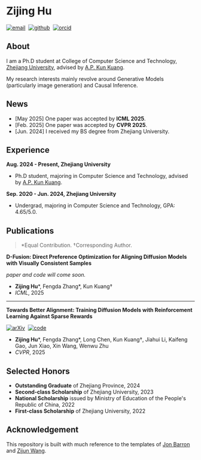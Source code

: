 # Zijing Hu

<div>

[![email](https://img.shields.io/badge/Email-zj.hu-29abfd)](mailto:zj.hu@zju.edu.cn)&nbsp;
[![github](https://img.shields.io/badge/Github-hu--zijing-white)](https://github.com/hu-zijing)&nbsp;
[![orcid](https://img.shields.io/badge/ORCID-zijing_hu-a6ce39)](https://orcid.org/0009-0007-6167-3996)&nbsp;

</div>

## About

I am a Ph.D student at College of Computer Science and Technology, [Zhejiang University](https://www.zju.edu.cn/english/), advised by [A.P. Kun Kuang](https://scholar.google.com/citations?user=FOsNiMQAAAAJ). 

My research interests mainly revolve around Generative Models (particularly image generation) and Causal Inference.

## News

* [May 2025] One paper was accepted by **ICML 2025**.
* [Feb. 2025] One paper was accepted by **CVPR 2025**.
* [Jun. 2024] I received my BS degree from Zhejiang University. 

## Experience

**Aug. 2024 - Present, Zhejiang University**
* Ph.D student, majoring in Computer Science and Technology, advised by [A.P. Kun Kuang](https://scholar.google.com/citations?user=FOsNiMQAAAAJ).

**Sep. 2020 - Jun. 2024, Zhejiang University**
* Undergrad, majoring in Computer Science and Technology, GPA: 4.65/5.0.

## Publications

> \*Equal Contribution. †Corresponding Author.

**D-Fusion: Direct Preference Optimization for Aligning Diffusion Models with Visually Consistent Samples**

<div>

*paper and code will come soon.* 

</div>

* **Zijing Hu**\*, Fengda Zhang\*, Kun Kuang†
* *ICML*, 2025

---

**Towards Better Alignment: Training Diffusion Models with Reinforcement Learning Against Sparse Rewards**

<div>

[![arXiv](https://img.shields.io/badge/arxiv-2503.11240-b31b1b)](https://arxiv.org/abs/2503.11240)&nbsp;
[![code](https://img.shields.io/badge/code-B2--DiffuRL-blue)](https://github.com/hu-zijing/B2-DiffuRL)&nbsp;

</div>

* **Zijing Hu**\*, Fengda Zhang\*, Long Chen, Kun Kuang†, Jiahui Li, Kaifeng Gao, Jun Xiao, Xin Wang, Wenwu Zhu
* *CVPR*, 2025


## Selected Honors

* **Outstanding Graduate** of Zhejiang Province, 2024
* **Second-class Scholarship** of Zhejiang University, 2023
* **National Scholarship** issued by Ministry of Education of the People's Republic of China, 2022
* **First-class Scholarship** of Zhejiang University, 2022

## Acknowledgement

This repository is built with much reference to the templates of [Jon Barron](https://github.com/jonbarron/website) and [Zijun Wang](https://github.com/asillycat/asillycat.github.io). 
